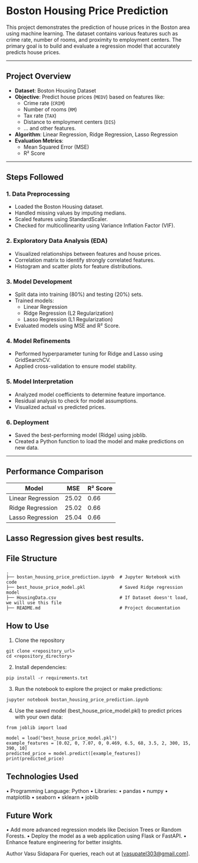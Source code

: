 # Boston Housing Price Prediction

This project demonstrates the prediction of house prices in the Boston area using machine learning. The dataset contains various features such as crime rate, number of rooms, and proximity to employment centers. The primary goal is to build and evaluate a regression model that accurately predicts house prices.

---

## Project Overview

- **Dataset**: Boston Housing Dataset
- **Objective**: Predict house prices (`MEDV`) based on features like:
  - Crime rate (`CRIM`)
  - Number of rooms (`RM`)
  - Tax rate (`TAX`)
  - Distance to employment centers (`DIS`)
  - ... and other features.
- **Algorithm**: Linear Regression, Ridge Regression, Lasso Regression
- **Evaluation Metrics**:
  - Mean Squared Error (MSE)
  - R² Score

---

## Steps Followed

### 1. Data Preprocessing

- Loaded the Boston Housing dataset.
- Handled missing values by imputing medians.
- Scaled features using StandardScaler.
- Checked for multicollinearity using Variance Inflation Factor (VIF).

### 2. Exploratory Data Analysis (EDA)

- Visualized relationships between features and house prices.
- Correlation matrix to identify strongly correlated features.
- Histogram and scatter plots for feature distributions.

### 3. Model Development

- Split data into training (80%) and testing (20%) sets.
- Trained models:
  - Linear Regression
  - Ridge Regression (L2 Regularization)
  - Lasso Regression (L1 Regularization)
- Evaluated models using MSE and R² Score.

### 4. Model Refinements

- Performed hyperparameter tuning for Ridge and Lasso using GridSearchCV.
- Applied cross-validation to ensure model stability.

### 5. Model Interpretation

- Analyzed model coefficients to determine feature importance.
- Residual analysis to check for model assumptions.
- Visualized actual vs predicted prices.

### 6. Deployment

- Saved the best-performing model (Ridge) using joblib.
- Created a Python function to load the model and make predictions on new data.

---

## Performance Comparison

| Model             | MSE   | R² Score |
| ----------------- | ----- | -------- |
| Linear Regression | 25.02 | 0.66     |
| Ridge Regression  | 25.02 | 0.66     |
| Lasso Regression  | 25.04 | 0.66     |

## Lasso Regression gives best results.

## File Structure

```plaintext
.
├── bostan_housing_price_prediction.ipynb  # Jupyter Notebook with code
├── best_house_price_model.pkl             # Saved Ridge regression model
├── HousingData.csv                        # If Dataset doesn't load, we will use this file
├── README.md                              # Project documentation
```

## How to Use

1. Clone the repository
```
git clone <repository_url>
cd <repository_directory>
```

2. Install dependencies:
```
pip install -r requirements.txt
```

3. Run the notebook to explore the project or make predictions:
```
jupyter notebook bostan_housing_price_prediction.ipynb
```

4. Use the saved model (best_house_price_model.pkl) to predict prices with your own data:
```
from joblib import load

model = load("best_house_price_model.pkl")
example_features = [0.02, 0, 7.07, 0, 0.469, 6.5, 68, 3.5, 2, 300, 15, 390, 10]
predicted_price = model.predict([example_features])
print(predicted_price)
```

## Technologies Used

• Programming Language: Python
• Libraries:
    • pandas
    • numpy
    • matplotlib
    • seaborn
    • sklearn
    • joblib


## Future Work
• Add more advanced regression models like Decision Trees or Random Forests.
• Deploy the model as a web application using Flask or FastAPI.
• Enhance feature engineering for better insights.


Author
Vasu Sidapara
For queries, reach out at [vasupatel303@gmail.com].